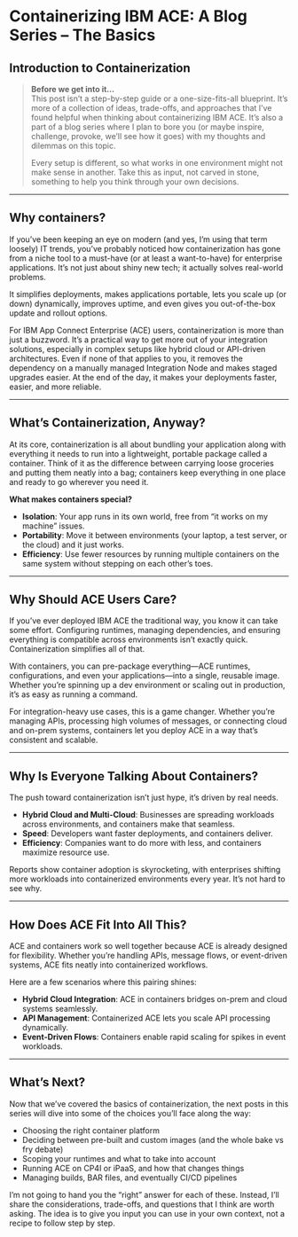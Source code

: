 # Containerizing IBM ACE: A Blog Series – The Basics

## Introduction to Containerization

> **Before we get into it…**  
> This post isn’t a step-by-step guide or a one-size-fits-all blueprint. It’s more of a collection of ideas, trade-offs, and approaches that I’ve found helpful when thinking about containerizing IBM ACE. It’s also a part of a blog series where I plan to bore you (or maybe inspire, challenge, provoke, we’ll see how it goes) with my thoughts and dilemmas on this topic.
>
> Every setup is different, so what works in one environment might not make sense in another. Take this as input, not carved in stone, something to help you think through your own decisions.

---

## Why containers?

If you’ve been keeping an eye on modern (and yes, I’m using that term loosely) IT trends, you’ve probably noticed how containerization has gone from a niche tool to a must-have (or at least a want-to-have) for enterprise applications. It’s not just about shiny new tech; it actually solves real-world problems.

It simplifies deployments, makes applications portable, lets you scale up (or down) dynamically, improves uptime, and even gives you out-of-the-box update and rollout options.

For IBM App Connect Enterprise (ACE) users, containerization is more than just a buzzword. It’s a practical way to get more out of your integration solutions, especially in complex setups like hybrid cloud or API-driven architectures. Even if none of that applies to you, it removes the dependency on a manually managed Integration Node and makes staged upgrades easier. At the end of the day, it makes your deployments faster, easier, and more reliable.

---

## What’s Containerization, Anyway?

At its core, containerization is all about bundling your application along with everything it needs to run into a lightweight, portable package called a container. Think of it as the difference between carrying loose groceries and putting them neatly into a bag; containers keep everything in one place and ready to go wherever you need it.

**What makes containers special?**

- **Isolation**: Your app runs in its own world, free from “it works on my machine” issues.
- **Portability**: Move it between environments (your laptop, a test server, or the cloud) and it just works.
- **Efficiency**: Use fewer resources by running multiple containers on the same system without stepping on each other’s toes.

---

## Why Should ACE Users Care?

If you’ve ever deployed IBM ACE the traditional way, you know it can take some effort. Configuring runtimes, managing dependencies, and ensuring everything is compatible across environments isn’t exactly quick. Containerization simplifies all of that.

With containers, you can pre-package everything—ACE runtimes, configurations, and even your applications—into a single, reusable image. Whether you’re spinning up a dev environment or scaling out in production, it’s as easy as running a command.

For integration-heavy use cases, this is a game changer. Whether you’re managing APIs, processing high volumes of messages, or connecting cloud and on-prem systems, containers let you deploy ACE in a way that’s consistent and scalable.

---

## Why Is Everyone Talking About Containers?

The push toward containerization isn’t just hype, it’s driven by real needs.

- **Hybrid Cloud and Multi-Cloud**: Businesses are spreading workloads across environments, and containers make that seamless.
- **Speed**: Developers want faster deployments, and containers deliver.
- **Efficiency**: Companies want to do more with less, and containers maximize resource use.

Reports show container adoption is skyrocketing, with enterprises shifting more workloads into containerized environments every year. It’s not hard to see why.

---

## How Does ACE Fit Into All This?

ACE and containers work so well together because ACE is already designed for flexibility. Whether you’re handling APIs, message flows, or event-driven systems, ACE fits neatly into containerized workflows.

Here are a few scenarios where this pairing shines:

- **Hybrid Cloud Integration**: ACE in containers bridges on-prem and cloud systems seamlessly.
- **API Management**: Containerized ACE lets you scale API processing dynamically.
- **Event-Driven Flows**: Containers enable rapid scaling for spikes in event workloads.

---

## What’s Next?

Now that we’ve covered the basics of containerization, the next posts in this series will dive into some of the choices you’ll face along the way:

- Choosing the right container platform
- Deciding between pre-built and custom images (and the whole bake vs fry debate)
- Scoping your runtimes and what to take into account
- Running ACE on CP4I or iPaaS, and how that changes things
- Managing builds, BAR files, and eventually CI/CD pipelines

I’m not going to hand you the “right” answer for each of these. Instead, I’ll share the considerations, trade-offs, and questions that I think are worth asking. The idea is to give you input you can use in your own context, not a recipe to follow step by step.  
